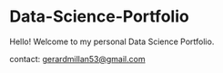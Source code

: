 # Data-Science-Portfolio
Hello! Welcome to my personal Data Science Portfolio.

contact: gerardmillan53@gmail.com
